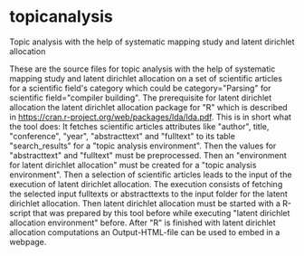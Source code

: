 # topicanalysis
Topic analysis with the help of systematic mapping study and latent dirichlet allocation

These are the source files for topic analysis with the help of systematic mapping study
and latent dirichlet allocation on a set of scientific articles for a scientific field's
category which could be category="Parsing" for scientific field="compiler building".
The prerequisite for latent dirichlet allocation the latent dirichlet allocation package
for "R" which is described in https://cran.r-project.org/web/packages/lda/lda.pdf.
This is in short what the tool does: It fetches scientific articles attributes like
"author", title, "conference", "year", "abstracttext" and "fulltext" to its table
"search_results" for a "topic analysis environment". Then the values for "abstracttext"
and "fulltext" must be preprocessed. Then an "environment for latent dirichlet allocation"
must be created for a "topic analysis environment". Then a selection of scientific articles
leads to the input of the execution of latent dirichlet allocation. The execution consists of
fetching the selected input fulltexts or abstracttexts to the input folder for the latent
dirichlet allocation. Then latent dirichlet allocation must be started with a R-script
that was prepared by this tool before while executing "latent dirichlet allocation environment"
before. After "R" is finished with latent dirichlet allocation computations an Output-HTML-file
can be used to embed in a webpage.